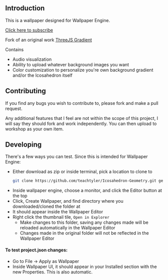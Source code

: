 ## Introduction

This is a wallpaper designed for Wallpaper Engine.

[Click here to subscribe](https://steamcommunity.com/sharedfiles/filedetails/?id=1321411879)

Fork of an original work [ThreeJS Gradient](https://codepen.io/tr13ze/pen/pbjWwg)

Contains 
 - Audio visualization
 - Ability to upload whatever background images you want 
 - Color customization to personalize you're own background gradient and/or the Icosahedron itself

## Contributing

If you find any bugs you wish to contribute to, please fork and make a pull request.

Any additional features that I feel are not within the scope of this project, I will say they should fork and work independently. You can then upload to workshop as your own item. 

## Developing

There's a few ways you can test. Since this is intended for Wallpaper Engine:
    
  - Either download as zip or inside terminal, pick a location to clone to
    ```sh
    git clone https://github.com/teachtyler/Icosahedron-Geometry.git geometry
    ```
  - Inside wallpaper engine, choose a monitor, and click the Editor button at the top
  - Click, Create Wallpaper, and find directory where you downloaded/cloned the folder at
  - It should appear inside the Wallpaper Editor
  - Right click the thumbnail tile, `Open in Explorer`
    - Make changes to this folder, saving any changes made will be reloaded automatically in the Wallpaper Editor
    - Changes made in the original folder will not be reflected in the Wallpaper Editor 
    
    
 ####  To test project.json changes: 

  - Go to File -> Apply as Wallpaper
  - Inside Wallpaper UI, it should appear in your Installed section with the new Properties. This is also automatic.
